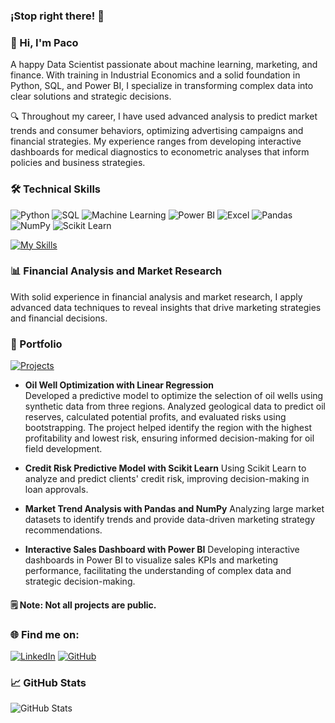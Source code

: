 ### ¡Stop right there! 👋

<!--
**JosephFaster/JosephFaster** is a ✨ _special_ ✨ repository because its `README.md` (this file) appears on your GitHub profile.
-->
### 👋 Hi, I'm Paco

A happy Data Scientist passionate about machine learning, marketing, and finance. With training in Industrial Economics and a solid foundation in Python, SQL, and Power BI, I specialize in transforming complex data into clear solutions and strategic decisions.

🔍 Throughout my career, I have used advanced analysis to predict market trends and consumer behaviors, optimizing advertising campaigns and financial strategies. My experience ranges from developing interactive dashboards for medical diagnostics to econometric analyses that inform policies and business strategies.

### 🛠 Technical Skills
![Python](https://img.shields.io/badge/Python-3776AB?style=for-the-badge&logo=python&logoColor=white)
![SQL](https://img.shields.io/badge/SQL-F80000?style=for-the-badge&logo=MySQL&logoColor=white)
![Machine Learning](https://img.shields.io/badge/Machine_Learning-FF6F00?style=for-the-badge&logo=TensorFlow&logoColor=white)
![Power BI](https://img.shields.io/badge/Power_BI-F2C811?style=for-the-badge&logo=PowerBI&logoColor=black)
![Excel](https://img.shields.io/badge/Excel-217346?style=for-the-badge&logo=microsoftexcel&logoColor=white)
![Pandas](https://img.shields.io/badge/Pandas-150458?style=for-the-badge&logo=pandas&logoColor=white)
![NumPy](https://img.shields.io/badge/NumPy-013243?style=for-the-badge&logo=numpy&logoColor=white)
![Scikit Learn](https://img.shields.io/badge/Scikit_Learn-F7931E?style=for-the-badge&logo=scikitlearn&logoColor=white)

[![My Skills](https://skillicons.dev/icons?i=py,postman,postgres,github,html,css,sklearn,gcp,mysql)](https://skillicons.dev)

### 📊 Financial Analysis and Market Research
With solid experience in financial analysis and market research, I apply advanced data techniques to reveal insights that drive marketing strategies and financial decisions.

### 🎯 Portfolio
[![Projects](url-to-project-image.png)](https://github.com/JosephFaster/PROJECT_DATA_SCIENCE)

- **Oil Well Optimization with Linear Regression**  
  Developed a predictive model to optimize the selection of oil wells using synthetic data from three regions. Analyzed geological data to predict oil reserves, calculated potential profits, and evaluated risks using bootstrapping. The project helped identify the region with the highest profitability and lowest risk, ensuring informed decision-making for oil field development.
  
- **Credit Risk Predictive Model with Scikit Learn**
  Using Scikit Learn to analyze and predict clients' credit risk, improving decision-making in loan approvals.

- **Market Trend Analysis with Pandas and NumPy**
  Analyzing large market datasets to identify trends and provide data-driven marketing strategy recommendations.

- **Interactive Sales Dashboard with Power BI**
  Developing interactive dashboards in Power BI to visualize sales KPIs and marketing performance, facilitating the understanding of complex data and strategic decision-making.

#### 🗒️ Note: Not all projects are public.

### 🌐 Find me on:
[![LinkedIn](https://img.shields.io/badge/LinkedIn-0077B5?style=for-the-badge&logo=linkedin&logoColor=white)](your-linkedin-link)
[![GitHub](https://img.shields.io/badge/GitHub-100000?style=for-the-badge&logo=github&logoColor=white)](your-github-link)

### 📈 GitHub Stats
![GitHub Stats](https://github-readme-stats.vercel.app/api?username=JosephFaster&show_icons=true&theme=tokyonight)
